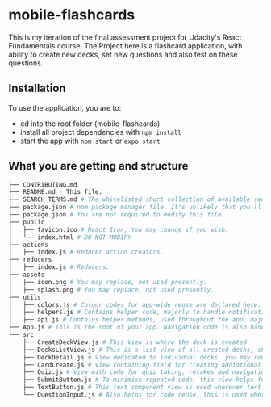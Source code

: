# mobile-flashcards

This is my iteration of the final assessment project for Udacity's React Fundamentals course. The Project here is a flashcard application, with ability to create new decks, set new questions and also test on these questions.

## Installation

To use the application, you are to:

* cd into the root folder (mobile-flashcards)
* install all project dependencies with `npm install`
* start the app with `npm start` or `expo start`

## What you are getting and structure
```bash
├── CONTRIBUTING.md
├── README.md - This file.
├── SEARCH_TERMS.md # The whitelisted short collection of available search terms for you to use with your app.
├── package.json # npm package manager file. It's unlikely that you'll need to modify this.
├── package.json # You are not required to modify this file.
├── public
│   ├── favicon.ico # React Icon, You may change if you wish.
│   └── index.html # DO NOT MODIFY
├── actions
│   ├── index.js # Reducer action creators.
├── reducers
│   ├── index.js # Reducers.
├── assets
│   ├── icon.png # You may replace, not used presently.
│   ├── splash.png # You may replace, not used presently.
├── utils
│   ├── colors.js # Colour codes for app-wide reuse are declared here.
│   ├── helpers.js # Contains helper code, majorly to handle notifications now.
│   ├── api.js # Contains helper methods, used throughout the app, majorly dealing with asynStorage saves and fetch.
├── App.js # This is the root of your app. Navigation code is also handled here.
└── src
    ├── CreateDeckView.js # This View is where the deck is created.
    ├── DecksListView.js # This is a list view of all created decks, shows a message when no decks are created yet.
    ├── DeckDetail.js # View dedicated to individual decks, you may route to quizes here or card creation view.
    ├── CardCreate.js # View containing field for creating addiotional cards.
    ├── Quiz.js # View with code for quiz taking, retakes and navigation back.
    ├── SubmitButton.js # To minimise repeated code, this view helps for reuse wherever standard buttons are required.
    ├── TextButton.js # This text component view is used wherever text only buttons are required.
    └── QuestionInput.js # Also helps for code reuse, this is used wherever form fields are required.
```